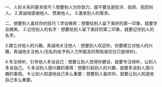 一、人际关系的基本技巧
1.想要别人为你效力，就不要总是批评、指责、抱怨别人。
2.真诚地感谢他人、赞美他人。
3.激发别人的需求。

二、想要别人喜欢你的技巧
1.学会微笑：想要给别人留下美好的第一印象，就要学会微笑。
2.记住别人的名字：想要给别人留下美好的第二印象，就要记住别人的名字。

3.建立对他人的兴趣，真诚地关注他人：想要别人欢迎你，你要建立对他人的兴趣，真诚地关注他人(无私的给予别人力所能及的帮助或仅仅只是倾听)。

4.专注倾听，引导他人多谈自己：想要让别人觉得你健谈，就要专注倾听，让别人多谈自己。
5.多谈别人感兴趣的事情：想要引起别人的兴趣，就要多谈别人感兴趣的事情。
6.让别人知道他自己多么重要：想要别人喜欢你，就要让别人知道他自己多么重要。